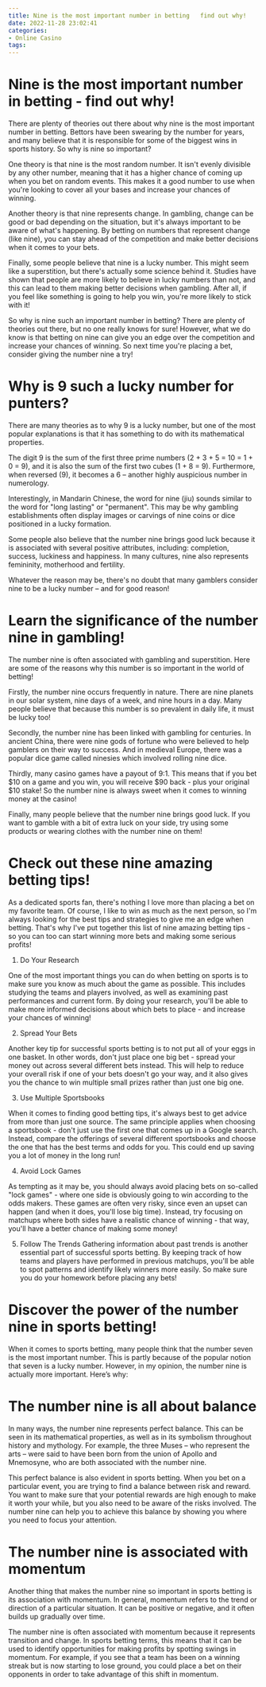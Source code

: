 ```yaml
---
title: Nine is the most important number in betting   find out why!
date: 2022-11-28 23:02:41
categories:
- Online Casino
tags:
---
```



#  Nine is the most important number in betting - find out why!

There are plenty of theories out there about why nine is the most important number in betting. Bettors have been swearing by the number for years, and many believe that it is responsible for some of the biggest wins in sports history. So why is nine so important?

One theory is that nine is the most random number. It isn't evenly divisible by any other number, meaning that it has a higher chance of coming up when you bet on random events. This makes it a good number to use when you're looking to cover all your bases and increase your chances of winning.

Another theory is that nine represents change. In gambling, change can be good or bad depending on the situation, but it's always important to be aware of what's happening. By betting on numbers that represent change (like nine), you can stay ahead of the competition and make better decisions when it comes to your bets.

Finally, some people believe that nine is a lucky number. This might seem like a superstition, but there's actually some science behind it. Studies have shown that people are more likely to believe in lucky numbers than not, and this can lead to them making better decisions when gambling. After all, if you feel like something is going to help you win, you're more likely to stick with it!

So why is nine such an important number in betting? There are plenty of theories out there, but no one really knows for sure! However, what we do know is that betting on nine can give you an edge over the competition and increase your chances of winning. So next time you're placing a bet, consider giving the number nine a try!

#  Why is 9 such a lucky number for punters?

There are many theories as to why 9 is a lucky number, but one of the most popular explanations is that it has something to do with its mathematical properties.

The digit 9 is the sum of the first three prime numbers (2 + 3 + 5 = 10 = 1 + 0 = 9), and it is also the sum of the first two cubes (1 + 8 = 9). Furthermore, when reversed (9), it becomes a 6 – another highly auspicious number in numerology.

Interestingly, in Mandarin Chinese, the word for nine (jiu) sounds similar to the word for "long lasting" or "permanent". This may be why gambling establishments often display images or carvings of nine coins or dice positioned in a lucky formation.

Some people also believe that the number nine brings good luck because it is associated with several positive attributes, including: completion, success, luckiness and happiness. In many cultures, nine also represents femininity, motherhood and fertility.

Whatever the reason may be, there's no doubt that many gamblers consider nine to be a lucky number – and for good reason!

#  Learn the significance of the number nine in gambling!

The number nine is often associated with gambling and superstition. Here are some of the reasons why this number is so important in the world of betting!

Firstly, the number nine occurs frequently in nature. There are nine planets in our solar system, nine days of a week, and nine hours in a day. Many people believe that because this number is so prevalent in daily life, it must be lucky too!

Secondly, the number nine has been linked with gambling for centuries. In ancient China, there were nine gods of fortune who were believed to help gamblers on their way to success. And in medieval Europe, there was a popular dice game called ninesies which involved rolling nine dice.

Thirdly, many casino games have a payout of 9:1. This means that if you bet $10 on a game and you win, you will receive $90 back - plus your original $10 stake! So the number nine is always sweet when it comes to winning money at the casino!

Finally, many people believe that the number nine brings good luck. If you want to gamble with a bit of extra luck on your side, try using some products or wearing clothes with the number nine on them!

#  Check out these nine amazing betting tips!

As a dedicated sports fan, there's nothing I love more than placing a bet on my favorite team. Of course, I like to win as much as the next person, so I'm always looking for the best tips and strategies to give me an edge when betting. That's why I've put together this list of nine amazing betting tips - so you can too can start winning more bets and making some serious profits!

1. Do Your Research

One of the most important things you can do when betting on sports is to make sure you know as much about the game as possible. This includes studying the teams and players involved, as well as examining past performances and current form. By doing your research, you'll be able to make more informed decisions about which bets to place - and increase your chances of winning!

2. Spread Your Bets

Another key tip for successful sports betting is to not put all of your eggs in one basket. In other words, don't just place one big bet - spread your money out across several different bets instead. This will help to reduce your overall risk if one of your bets doesn't go your way, and it also gives you the chance to win multiple small prizes rather than just one big one.

3. Use Multiple Sportsbooks

When it comes to finding good betting tips, it's always best to get advice from more than just one source. The same principle applies when choosing a sportsbook - don't just use the first one that comes up in a Google search. Instead, compare the offerings of several different sportsbooks and choose the one that has the best terms and odds for you. This could end up saving you a lot of money in the long run!

4. Avoid Lock Games

As tempting as it may be, you should always avoid placing bets on so-called "lock games" - where one side is obviously going to win according to the odds makers. These games are often very risky, since even an upset can happen (and when it does, you'll lose big time). Instead, try focusing on matchups where both sides have a realistic chance of winning - that way, you'll have a better chance of making some money!

5. Follow The Trends
Gathering information about past trends is another essential part of successful sports betting. By keeping track of how teams and players have performed in previous matchups, you'll be able to spot patterns and identify likely winners more easily. So make sure you do your homework before placing any bets!

#  Discover the power of the number nine in sports betting!

When it comes to sports betting, many people think that the number seven is the most important number. This is partly because of the popular notion that seven is a lucky number. However, in my opinion, the number nine is actually more important. Here’s why:

# The number nine is all about balance

In many ways, the number nine represents perfect balance. This can be seen in its mathematical properties, as well as in its symbolism throughout history and mythology. For example, the three Muses – who represent the arts – were said to have been born from the union of Apollo and Mnemosyne, who are both associated with the number nine.

This perfect balance is also evident in sports betting. When you bet on a particular event, you are trying to find a balance between risk and reward. You want to make sure that your potential rewards are high enough to make it worth your while, but you also need to be aware of the risks involved. The number nine can help you to achieve this balance by showing you where you need to focus your attention.

# The number nine is associated with momentum

Another thing that makes the number nine so important in sports betting is its association with momentum. In general, momentum refers to the trend or direction of a particular situation. It can be positive or negative, and it often builds up gradually over time.

The number nine is often associated with momentum because it represents transition and change. In sports betting terms, this means that it can be used to identify opportunities for making profits by spotting swings in momentum. For example, if you see that a team has been on a winning streak but is now starting to lose ground, you could place a bet on their opponents in order to take advantage of this shift in momentum.